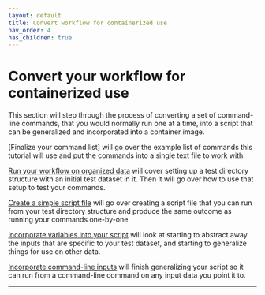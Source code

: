 ```yaml
---
layout: default
title: Convert workflow for containerized use
nav_order: 4
has_children: true
---
```


# Convert your workflow for containerized use

This section will step through the process of converting a set of command-line commands, that you would normally run one at a time, into a script that can be generalized and incorporated into a container image.

[Finalize your command list] will go over the example list of commands this tutorial will use and put the commands into a single text file to work with.

[Run your workflow on organized data] will cover setting up a test directory structure with an initial test dataset in it. Then it will go over how to use that setup to test your commands.

[Create a simple script file] will go over creating a script file that you can run from your test directory structure and produce the same outcome as running your commands one-by-one.

[Incorporate variables into your script] will look at starting to abstract away the inputs that are specific to your test dataset, and starting to generalize things for use on other data.

[Incorporate command-line inputs] will finish generalizing your script so it can run from a command-line command on any input data you point it to.

----
[Run your workflow on organized data]: https://sarahkeefe.github.io/documentation-test/3-convert-workflow-for-containerized-use/run-your-workflow-on-organized-data
[Create a simple script file]: https://sarahkeefe.github.io/documentation-test/3-convert-workflow-for-containerized-use/create-a-simple-script-file
[Incorporate variables into your script]: https://sarahkeefe.github.io/documentation-test/3-convert-workflow-for-containerized-use/incorporate-variables-into-your-script
[Incorporate command-line inputs]: https://sarahkeefe.github.io/documentation-test/3-convert-workflow-for-containerized-use/incorporate-command-line-inputs